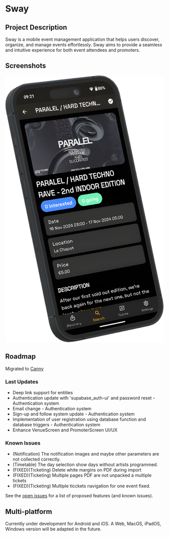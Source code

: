 # Sway

## Project Description
Sway is a mobile event management application that helps users discover, organize, and manage events effortlessly. Sway aims to provide a seamless and intuitive experience for both event attendees and promoters.

## Screenshots
![Event Details screenshot of Rave Rebels XXL Weekender 2024](assets\images\screenshots\event.png)

## Roadmap
Migrated to [Canny](https://swayapp.canny.io/)

### Last Updates
* Deep link support for entities
* Authentication update with 'supabase_auth-ui' and password reset - Authentication system
* Email change - Authentication system
* Sign-up and follow system update - Authentication system
* Implementation of user registration using database function and database triggers - Authentication system
* Enhance VenueScreen and PromoterScreen UI/UX

### Known Issues
* (Notification) The notification images and maybe other parameters are not collected correctly.
* (Timetable) The day selection show days without artists programmed.
* (FIXED)(Ticketing) Delete white margins on PDF during import
* (FIXED)(Ticketing) Multiple pages PDF are not unpacked a multiple tickets
* (FIXED)(Ticketing) Multiple ticckets navigation for one event fixed.

See the [open issues](https://github.com/SwayLtd/Sway-App/issues) for a list of proposed features (and known issues).

## Multi-platform
Currently under development for Android and iOS. A Web, MacOS, iPadOS, Windows version will be adapted in the future.
